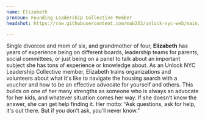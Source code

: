 ```yaml
---
name: Elizabeth
pronoun: Founding Leadership Collective Member
headshot: https://raw.githubusercontent.com/mab253/unlock-nyc-web/main/uploads/elizabeth_crop2.png

---
```

Single divorcee and mom of six, and grandmother of four, **Elizabeth** has years of experience being on different boards, leadership teams for parents, social committees, or just being on a panel to talk about an important subject she has tons of experience or knowledge about. As an Unlock NYC Leadership Collective member, Elizabeth trains organizations and volunteers about what it's like to navigate the housing search with a voucher and how to be an effective advocate for yourself and others. This builds on one of her many strengths as someone who is always an advocate for her kids, and whatever situation comes her way. If she doesn’t know the answer, she can get help finding it. Her motto: “Ask questions, ask for help, it's out there. But if you don’t ask, you’ll never know.”